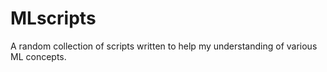 # MLscripts
A random collection of scripts written to help my understanding of various ML concepts.
